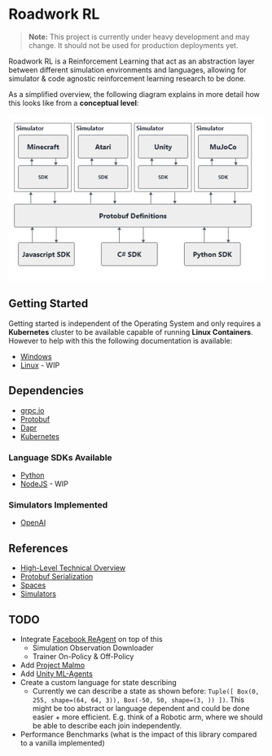 # Roadwork RL

> **Note:** This project is currently under heavy development and may change. It should not be used for production deployments yet.

Roadwork RL is a Reinforcement Learning that act as an abstraction layer between different simulation environments and languages, allowing for simulator &amp; code agnostic reinforcement learning research to be done.

As a simplified overview, the following diagram explains in more detail how this looks like from a **conceptual level**:

![/assets/architecture-high-level.png](./assets/architecture-high-level.png)

## Getting Started

Getting started is independent of the Operating System and only requires a **Kubernetes** cluster to be available capable of running **Linux Containers**. However to help with this the following documentation is available:

* [Windows](./getting-started/windows.md)
* [Linux](./getting-started/linux.md) - WIP

## Dependencies

* [grpc.io](https://grpc.io)
* [Protobuf](https://github.com/protocolbuffers/protobuf)
* [Dapr](https://github.com/dapr/dapr)
* [Kubernetes](https://github.com/kubernetes/kubernetes)

### Language SDKs Available

* [Python](./docs/sdk/python.md)
* [NodeJS](./docs/sdk/node.md) - WIP

### Simulators Implemented

* [OpenAI](https://github.com/openai/gym)

## References

* [High-Level Technical Overview](./docs/technical.md)
* [Protobuf Serialization](./docs/protobuf.md)
* [Spaces](./docs/spaces.md)
* [Simulators](./docs/simulators.md)

## TODO

* Integrate [Facebook ReAgent](https://github.com/facebookresearch/ReAgent) on top of this
    * Simulation Observation Downloader
    * Trainer On-Policy & Off-Policy
* Add [Project Malmo](https://www.microsoft.com/en-us/research/project/project-malmo/)
* Add [Unity ML-Agents](https://github.com/Unity-Technologies/ml-agents)
* Create a custom language for state describing
    * Currently we can describe a state as shown before: `Tuple([ Box(0, 255, shape=(64, 64, 3)), Box(-50, 50, shape=(3, )) ])`. This might be too abstract or language dependent and could be done easier + more efficient. E.g. think of a Robotic arm, where we should be able to describe each join independently.
* Performance Benchmarks (what is the impact of this library compared to a vanilla implemented)